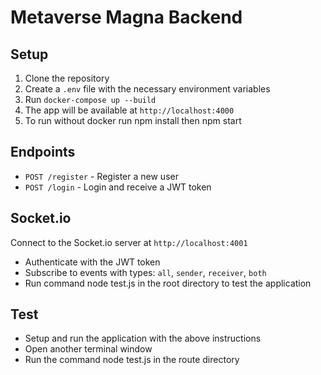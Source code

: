 # Metaverse Magna Backend

## Setup

1. Clone the repository
2. Create a `.env` file with the necessary environment variables
3. Run `docker-compose up --build`
4. The app will be available at `http://localhost:4000`
5. To run without docker run npm install then npm start

## Endpoints

- `POST /register` - Register a new user
- `POST /login` - Login and receive a JWT token

## Socket.io

Connect to the Socket.io server at `http://localhost:4001`

- Authenticate with the JWT token
- Subscribe to events with types: `all`, `sender`, `receiver`, `both`
- Run command node test.js in the root directory to test the application

## Test

- Setup and run the application with the above instructions
- Open another terminal window
- Run the command node test.js in the route directory
